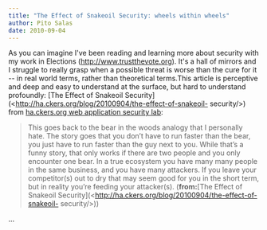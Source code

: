 ```yaml
---
title: "The Effect of Snakeoil Security: wheels within wheels"
author: Pito Salas
date: 2010-09-04
---
```




As you can imagine I've been reading and learning more about security with my
work in Elections (http://www.trustthevote.org). It's a hall of mirrors and I
struggle to really grasp when a possible threat is worse than the cure for it
-- in real world terms, rather than theoretical terms.This article is
perceptive and deep and easy to understand at the surface, but hard to
understand profoundly: [The Effect of Snakeoil
Security](<http://ha.ckers.org/blog/20100904/the-effect-of-snakeoil-
security/>) from [ha.ckers.org web application security
lab](<http://ha.ckers.org/blog/feed/>):

> This goes back to the bear in the woods analogy that I personally hate. The
> story goes that you don’t have to run faster than the bear, you just have to
> run faster than the guy next to you. While that’s a funny story, that only
> works if there are two people and you only encounter one bear. In a true
> ecosystem you have many many people in the same business, and you have many
> attackers. If you leave your competitor(s) out to dry that may seem good for
> you in the short term, but in reality you’re feeding your attacker(s).
> (**from:**[The Effect of Snakeoil
> Security](<http://ha.ckers.org/blog/20100904/the-effect-of-snakeoil-
> security/>))

…


